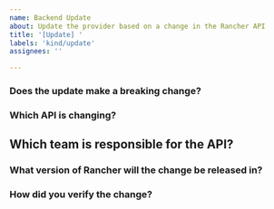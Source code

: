 ```yaml
---
name: Backend Update
about: Update the provider based on a change in the Rancher API
title: '[Update] '
labels: 'kind/update'
assignees: ''

---
```


### Does the update make a breaking change?
<!-- Is a resource being deprecated or removed, or is a new required argument being added. -->

### Which API is changing?
<!-- The Rancher API or CRD that is changing. -->

## Which team is responsible for the API?
<!-- Identifying the responsible engineering team will help future troubleshooting. -->

### What version of Rancher will the change be released in?
<!-- The Rancher version this change targets. -->

### How did you verify the change?
<!-- Please include any testing steps taken when they are available. -->
